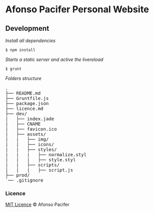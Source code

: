 # Afonso Pacifer Personal Website #

## Development
*Install all dependencies*

    $ npm install

*Starts a static server and active the livereload*

    $ grunt

*Folders structure*
<pre>
.
├── README.md
├── Gruntfile.js
├── package.json
├── licence.md
├── dev/
|   ├── index.jade
|   ├── CNAME
|   ├── favicon.ico
|   ├── assets/
|   |   ├── img/
|   |   ├── icons/
|   |   ├── styles/
|   |   |   ├── normalize.styl
|   |   |   ├── style.styl
|   |   ├── scripts/
|   |   |   ├── script.js
├── prod/
`── .gitignore
</pre>

### Licence
[MIT Licence](licence.md) © Afonso Pacifer
